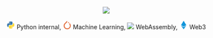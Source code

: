<!-- [![gusye1234's github stats](https://github-readme-stats.vercel.app/api?username=gusye1234)](https://github.com/anuraghazra/github-readme-stats) -->
<!-- [![Typing SVG](https://readme-typing-svg.herokuapp.com?color=%2336BCF7&center=true&vCenter=true&width=600&lines=Hi+there+👋+I'm+Gustavo,;)](https://git.io/typing-svg)   -->
<!-- <p align="center">
  <img src="https://github-readme-stats.vercel.app/api?username=gusye1234">
</p> -->

<p align="center"><img src="https://readme-typing-svg.herokuapp.com?color=%2336BCF7&center=true&vCenter=true&width=600&lines=Hi+there👋,+this+is+Gustavo.;"></p>
<p align="center">
  <a href="https://github.com/topics/python"><img height="20"   src="./assets/python.svg"></a>
  Python internal,
  <a href="https://pytorch.org/"><img height="20" src="./assets/pytorch.svg"></a>
  Machine Learning,
  <a href="https://github.com/WebAssembly"><img height="20" src="https://avatars.githubusercontent.com/u/11578470?s=200&v=4"></a>
  WebAssembly,
  <a href="https://github.com/topics/ethereum"><img height="20" src="./assets/ethereum.svg"></a>
  Web3
</p>
